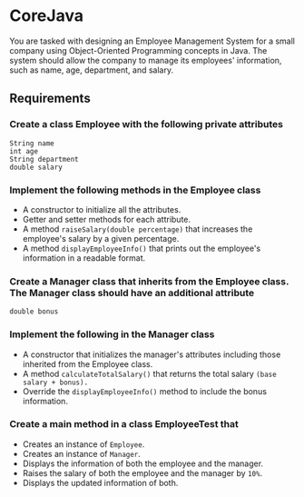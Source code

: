 # CoreJava
You are tasked with designing an Employee Management System for a small company using Object-Oriented Programming concepts in Java. The system should allow the company to manage its employees' information, such as name, age, department, and salary.

## Requirements

### Create a class Employee with the following private attributes

```
String name
int age
String department
double salary
```

### Implement the following methods in the Employee class
  * A constructor to initialize all the attributes.
  * Getter and setter methods for each attribute.
  * A method `raiseSalary(double percentage)` that increases the employee's salary by a given percentage.
  * A method `displayEmployeeInfo()` that prints out the employee's information in a readable format.


### Create a Manager class that inherits from the Employee class. The Manager class should have an additional attribute

`double bonus`

### Implement the following in the Manager class
 * A constructor that initializes the manager's attributes including those inherited from the Employee class.
 * A method `calculateTotalSalary()` that returns the total salary `(base salary + bonus).`
 * Override the `displayEmployeeInfo()` method to include the bonus information.

### Create a main method in a class EmployeeTest that
 * Creates an instance of `Employee`.
 * Creates an instance of `Manager`.
 * Displays the information of both the employee and the manager.
 * Raises the salary of both the employee and the manager by `10%`.
 * Displays the updated information of both.
